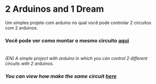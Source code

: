 # 2 Arduinos and 1 Dream

Um simples projeto com arduino no qual você pode controlar 2 circuitos com 2 arduinos.  
###  Você pode ver como montar o mesmo circuito [aqui](https://www.tinkercad.com/things/eXxkIkl10o6-2-arduinos-e-1-sonho)  
# 
*(EN) A simple project with arduino in which you can control 2 different circuits with 2 arduinos.*  
### *You can view how make the same circuit [here](https://www.tinkercad.com/things/eXxkIkl10o6-2-arduinos-e-1-sonho)*  
